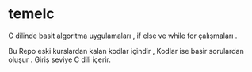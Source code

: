 # temelc
C dilinde basit algoritma uygulamaları , if else ve while for çalışmaları .

Bu Repo eski kurslardan kalan kodlar içindir , Kodlar ise basir sorulardan oluşur . Giriş seviye C dili içerir.
